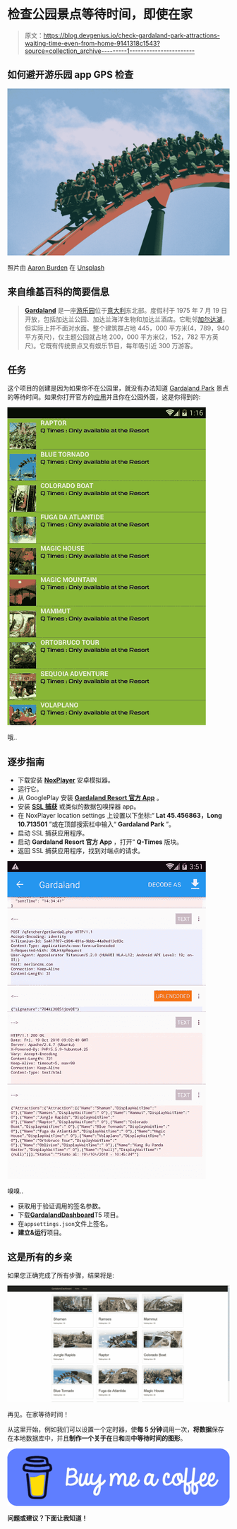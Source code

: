 # 检查公园景点等待时间，即使在家

> 原文：<https://blog.devgenius.io/check-gardaland-park-attractions-waiting-time-even-from-home-9141318c1543?source=collection_archive---------1----------------------->

## 如何避开游乐园 app GPS 检查

![](img/c3f34f95655d3cc5c1b026088a6f9ec5.png)

照片由 [Aaron Burden](https://unsplash.com/@aaronburden?utm_source=medium&utm_medium=referral) 在 [Unsplash](https://unsplash.com?utm_source=medium&utm_medium=referral)

## **来自维基百科的简要信息**

> [**Gardaland**](https://en.wikipedia.org/wiki/Gardaland) 是一座[游乐园](https://en.wikipedia.org/wiki/Amusement_park)位于[意大利](https://en.wikipedia.org/wiki/Italy)东北部。度假村于 1975 年 7 月 19 日开放，包括加达兰公园、加达兰海洋生物和加达兰酒店。它毗邻[加尔达湖](https://en.wikipedia.org/wiki/Lake_Garda)，但实际上并不面对水面。整个建筑群占地 445，000 平方米(4，789，940 平方英尺)，仅主题公园就占地 200，000 平方米(2，152，782 平方英尺)。它既有传统景点又有娱乐节目，每年吸引近 300 万游客。

## **任务**

这个项目的创建是因为如果你不在公园里，就没有办法知道 [Gardaland Park](https://www.gardaland.it/) 景点的等待时间。如果你打开官方的[应用](https://play.google.com/store/apps/details?id=com.merlin.gardaland&hl=it)并且你在公园外面，这是你得到的:

![](img/1f1ba6de2fa151a022a4e4fa62dd7fe5.png)

哦..

## 逐步指南

*   下载安装 [**NoxPlayer**](https://www.bignox.com/) 安卓模拟器。
*   运行它。
*   从 GooglePlay 安装 [**Gardaland Resort 官方 App**](https://play.google.com/store/apps/details?id=com.merlin.gardaland&hl=it) 。
*   安装 [**SSL 捕获**](https://play.google.com/store/apps/details?id=com.minhui.networkcapture) 或类似的数据包嗅探器 app。
*   在 NoxPlayer location settings 上设置以下坐标:“ **Lat 45.456863，Long 10.713501** ”或在顶部搜索栏中输入“ **Gardaland Park** ”。
*   启动 SSL 捕获应用程序。
*   启动 **Gardaland Resort 官方 App** ，打开“ **Q-Times** 版块。
*   返回 SSL 捕获应用程序，找到对端点的请求。

![](img/484a7dad93643faf40e03efe64fc1f66.png)

嗅嗅..

*   获取用于验证调用的签名参数。
*   下载[**GardalandDashboard**](https://github.com/domeniconicoli/GardalandDashboard)T5 项目。
*   在`appsettings.json`文件上签名。
*   **建立&运行**项目。

## 这是所有的乡亲

如果您正确完成了所有步骤，结果将是:

![](img/1a9e01e1767fafa286a8cf96d1892bae.png)

再见。在家等待时间！

从这里开始，例如我们可以设置一个定时器，使**每 5 分钟**调用一次，**将数据**保存在本地数据库中，并且**制作一个关于在**日**和**周**中等待时间的图形**。

[![](img/2a5f4681ef2bdba5652dc9b023b668a0.png)](https://www.buymeacoffee.com/nicolidomenico)

**问题或建议？下面让我知道！**
